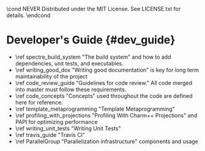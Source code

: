 \cond NEVER
Distributed under the MIT License.
See LICENSE.txt for details.
\endcond
# Developer's Guide {#dev_guide}

- \ref spectre_build_system "The build system" and how to add dependencies,
  unit tests, and executables.
- \ref writing_good_dox "Writing good documentation" is key for long term
  maintainability of the project
- \ref code_review_guide "Guidelines for code review." All code merged into
  master must follow these requirements.
- \ref code_concepts "Concepts" used throughout the code are defined here
  for reference.
- \ref template_metaprogramming "Template Metaprogramming"
- \ref profiling_with_projections "Profiling With Charm++ Projections" and PAPI
  for optimizing performance
- \ref writing_unit_tests "Writing Unit Tests"
- \ref travis_guide "Travis CI"
- \ref ParallelGroup "Parallelization infrastructure" components and usage
